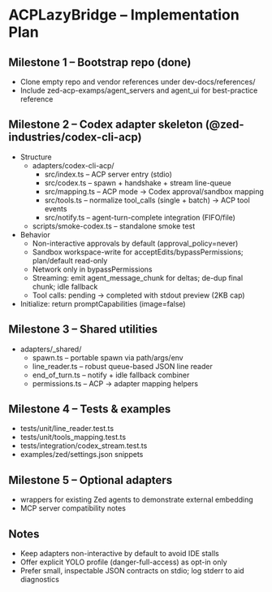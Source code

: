 # ACPLazyBridge – Implementation Plan

## Milestone 1 – Bootstrap repo (done)

- Clone empty repo and vendor references under dev-docs/references/
- Include zed-acp-examps/agent_servers and agent_ui for best-practice reference

## Milestone 2 – Codex adapter skeleton (@zed-industries/codex-cli-acp)

- Structure
  - adapters/codex-cli-acp/
    - src/index.ts – ACP server entry (stdio)
    - src/codex.ts – spawn + handshake + stream line-queue
    - src/mapping.ts – ACP mode → Codex approval/sandbox mapping
    - src/tools.ts – normalize tool_calls (single + batch) → ACP tool events
    - src/notify.ts – agent-turn-complete integration (FIFO/file)
  - scripts/smoke-codex.ts – standalone smoke test
- Behavior
  - Non-interactive approvals by default (approval_policy=never)
  - Sandbox workspace-write for acceptEdits/bypassPermissions; plan/default read-only
  - Network only in bypassPermissions
  - Streaming: emit agent_message_chunk for deltas; de-dup final chunk; idle fallback
  - Tool calls: pending → completed with stdout preview (2KB cap)
- Initialize: return promptCapabilities (image=false)

## Milestone 3 – Shared utilities

- adapters/_shared/
  - spawn.ts – portable spawn via path/args/env
  - line_reader.ts – robust queue-based JSON line reader
  - end_of_turn.ts – notify + idle fallback combiner
  - permissions.ts – ACP → adapter mapping helpers

## Milestone 4 – Tests & examples

- tests/unit/line_reader.test.ts
- tests/unit/tools_mapping.test.ts
- tests/integration/codex_stream.test.ts
- examples/zed/settings.json snippets

## Milestone 5 – Optional adapters

- wrappers for existing Zed agents to demonstrate external embedding
- MCP server compatibility notes

## Notes

- Keep adapters non-interactive by default to avoid IDE stalls
- Offer explicit YOLO profile (danger-full-access) as opt-in only
- Prefer small, inspectable JSON contracts on stdio; log stderr to aid diagnostics
